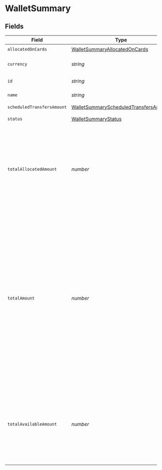 # WalletSummary


## Fields

| Field                                                                                                                                                                                                                                                                                                       | Type                                                                                                                                                                                                                                                                                                        | Required                                                                                                                                                                                                                                                                                                    | Description                                                                                                                                                                                                                                                                                                 | Example                                                                                                                                                                                                                                                                                                     |
| ----------------------------------------------------------------------------------------------------------------------------------------------------------------------------------------------------------------------------------------------------------------------------------------------------------- | ----------------------------------------------------------------------------------------------------------------------------------------------------------------------------------------------------------------------------------------------------------------------------------------------------------- | ----------------------------------------------------------------------------------------------------------------------------------------------------------------------------------------------------------------------------------------------------------------------------------------------------------- | ----------------------------------------------------------------------------------------------------------------------------------------------------------------------------------------------------------------------------------------------------------------------------------------------------------- | ----------------------------------------------------------------------------------------------------------------------------------------------------------------------------------------------------------------------------------------------------------------------------------------------------------- |
| `allocatedOnCards`                                                                                                                                                                                                                                                                                          | [WalletSummaryAllocatedOnCards](../../models/shared/walletsummaryallocatedoncards.md)                                                                                                                                                                                                                       | :heavy_check_mark:                                                                                                                                                                                                                                                                                          | N/A                                                                                                                                                                                                                                                                                                         |                                                                                                                                                                                                                                                                                                             |
| `currency`                                                                                                                                                                                                                                                                                                  | *string*                                                                                                                                                                                                                                                                                                    | :heavy_check_mark:                                                                                                                                                                                                                                                                                          | Three-letter [ISO currency code](https://www.iso.org/iso-4217-currency-codes.html).                                                                                                                                                                                                                         | EUR                                                                                                                                                                                                                                                                                                         |
| `id`                                                                                                                                                                                                                                                                                                        | *string*                                                                                                                                                                                                                                                                                                    | :heavy_check_mark:                                                                                                                                                                                                                                                                                          | Id of wallet                                                                                                                                                                                                                                                                                                | uoiwo-a--b97to                                                                                                                                                                                                                                                                                              |
| `name`                                                                                                                                                                                                                                                                                                      | *string*                                                                                                                                                                                                                                                                                                    | :heavy_check_mark:                                                                                                                                                                                                                                                                                          | Name of wallet                                                                                                                                                                                                                                                                                              | UK_Wallet                                                                                                                                                                                                                                                                                                   |
| `scheduledTransfersAmount`                                                                                                                                                                                                                                                                                  | [WalletSummaryScheduledTransfersAmount](../../models/shared/walletsummaryscheduledtransfersamount.md)                                                                                                                                                                                                       | :heavy_check_mark:                                                                                                                                                                                                                                                                                          | N/A                                                                                                                                                                                                                                                                                                         |                                                                                                                                                                                                                                                                                                             |
| `status`                                                                                                                                                                                                                                                                                                    | [WalletSummaryStatus](../../models/shared/walletsummarystatus.md)                                                                                                                                                                                                                                           | :heavy_check_mark:                                                                                                                                                                                                                                                                                          | Status of wallet                                                                                                                                                                                                                                                                                            |                                                                                                                                                                                                                                                                                                             |
| `totalAllocatedAmount`                                                                                                                                                                                                                                                                                      | *number*                                                                                                                                                                                                                                                                                                    | :heavy_check_mark:                                                                                                                                                                                                                                                                                          | The total amount allocated on cards & scheduled transfers<br/>Expressed in smallest units of the currency (e.g. cents for EUR and USD, but yen for JPY).                                                                                                                                                    |                                                                                                                                                                                                                                                                                                             |
| `totalAmount`                                                                                                                                                                                                                                                                                               | *number*                                                                                                                                                                                                                                                                                                    | :heavy_check_mark:                                                                                                                                                                                                                                                                                          | The total amount currently loaded on the wallet. This does not include amounts on pre-paid cards. Card settlements can be delayed in which case totalAmount may differ from (wallet loads - sum of settlements).<br/>Expressed in smallest units of the currency (e.g. cents for EUR and USD, but yen for JPY). |                                                                                                                                                                                                                                                                                                             |
| `totalAvailableAmount`                                                                                                                                                                                                                                                                                      | *number*                                                                                                                                                                                                                                                                                                    | :heavy_check_mark:                                                                                                                                                                                                                                                                                          | The total amount currently available for spend<br/>Expressed in smallest units of the currency (e.g. cents for EUR and USD, but yen for JPY).                                                                                                                                                               |                                                                                                                                                                                                                                                                                                             |